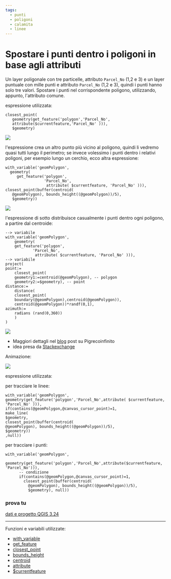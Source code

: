 ```yaml
---
tags:
  - punti
  - poligoni
  - calamita
  - linee
---
```


# Spostare i punti dentro i poligoni in base agli attributi

Un layer poligonale con tre particelle, attributo `Parcel_No` (1,2 e 3) e un layer puntuale con mille punti e attributo `Parcel_No` (1,2 e 3), quindi i punti hanno solo tre valori. Spostare i punti nel corrispondente poligono, utilizzando, appunto, l'attributo comune.

espressione utilizzata:

```
closest_point(
   geometry(get_feature('polygon','Parcel_No',
   attribute($currentfeature,'Parcel_No' ))),
   $geometry)
```
[![](https://i.stack.imgur.com/wRsSK.png)](https://i.stack.imgur.com/wRsSK.png)

l'espressione crea un altro punto più vicino al poligono, quindi li vedremo quasi tutti lungo il perimetro; se invece volessimo i punti dentro i relativi poligoni, per esempio lungo un cerchio, ecco altra espressione:

```
with_variable('geomPolygon', 
  geometry(
     get_feature('polygon',
                 'Parcel_No',
                  attribute( $currentfeature, 'Parcel_No' ))),
closest_point(buffer(centroid(
   @geomPolygon), bounds_height((@geomPolygon))/5),
   $geometry))
```

[![](https://i.stack.imgur.com/dQnQ7.png)](https://i.stack.imgur.com/dQnQ7.png)

l'espressione di sotto distribuisce casualmente i punti dentro ogni poligono, a partire dal centroide:

```
--> variabile
with_variable('geomPolygon', 
	geometry(
	get_feature('polygon',
			'Parcel_No',
			 attribute( $currentfeature, 'Parcel_No' ))),
--> variabile
project(
point:=
	closest_point(
	geometry1:=centroid(@geomPolygon), -- polygon
	geometry2:=$geometry), -- point
distance:=
	distance(
	closest_point(
	boundary(@geomPolygon),centroid(@geomPolygon)),
	centroid(@geomPolygon))*randf(0,1),
azimuth:=
	radians (rand(0,360))
	)
)
```

![](https://i.stack.imgur.com/lwruV.png)

- Maggiori dettagli nel [blog](https://pigrecoinfinito.com/2022/03/12/qgis-le-espressioni-come-una-calamita/) post su Pigrecoinfinito
- idea presa da [Stackexchange](https://gis.stackexchange.com/questions/425911/move-points-into-center-of-polygons-base-on-common-field-attributes-using-qgis)

Animazione:

[![](../img/esempi/calamita/calamita.gif)](../img/esempi/calamita/calamita.gif)

espressione utilizzata:

per tracciare le linee:

```
with_variable('geomPolygon', geometry(get_feature('polygon','Parcel_No',attribute( $currentfeature, 'Parcel_No' ))),
if(contains(@geomPolygon,@canvas_cursor_point)=1,
make_line(
$geometry,
closest_point(buffer(centroid(
@geomPolygon), bounds_height((@geomPolygon))/5),
$geometry))
,null))
```

per tracciare i punti:

```
with_variable('geomPolygon',
    geometry(get_feature('polygon','Parcel_No',attribute($currentfeature, 'Parcel_No'))),
      -- condizione
      if(contains(@geomPolygon,@canvas_cursor_point)=1,
        closest_point(buffer(centroid(
          @geomPolygon), bounds_height((@geomPolygon))/5),
          $geometry), null))
```

### prova tu

[dati e progetto QGIS 3.24](https://drive.google.com/file/d/1TG4i6qP9BcIkSZAr7lq8H7wKfhkta-8W/view?usp=sharing)

---

Funzioni e variabili utilizzate:

* [with_variable](../gr_funzioni/variabili/with_variable.md)
* [get_feature](../gr_funzioni/record_e_attributi/record_e_attributi_unico.md/#get_feature)
* [closest_point](../gr_funzioni/geometria/geometria_unico.md#closest_point)
* [bounds_height](../gr_funzioni/geometria/geometria_unico.md#bounds_height)
* [centroid](../gr_funzioni/geometria/geometria_unico.md#centroid)
* [attribute](../gr_funzioni/record_e_attributi/record_e_attributi_unico,md/#attribute)
* [$currentfeature](../gr_funzioni/record_e_attributi/record_e_attributi_unico.md/#currentfeature)
